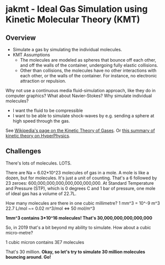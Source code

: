 jakmt - Ideal Gas Simulation using Kinetic Molecular Theory (KMT)
===

Overview
-

* Simulate a gas by simulating the individual molecules.
* KMT Assumptions
    * The molecules are modeled as spheres that bounce off each other, and off the walls of the container, undergoing fully elastic collisions.
    * Other than collisions, the molecules have no other interactions with each other, or the walls of the container. For instance, no electronic attraction or repulsion.

Why not use a continuous media fluid-simulation approach, like they do in computer graphics? What about Navier-Stokes? Why simulate individual molecules?

* I want the fluid to be compressible
* I want to be able to simulate shock-waves by e.g. sending a sphere at high speed through the gas.

See [Wikipedia's page on the Kinetic Theory of Gases](https://en.wikipedia.org/wiki/Kinetic_theory_of_gases). Or [this summary of kinetic theory on HyperPhysics](http://hyperphysics.phy-astr.gsu.edu/hbase/Kinetic/kinthe.html).

Challenges
-
There's lots of molecules. LOTS.

There are Na = 6.02*10^23 molecules of gas in a mole. A mole is like a dozen, but for molecules. It's just a unit of counting. That's a 6 followed by 23 zeroes: 600,000,000,000,000,000,000,000. At Standard Temperature and Pressure (STP), which is 0 degrees C and 1 bar of pressure, one mole of ideal gas has a volume of 22.7L.

How many molecules are there in one cubic millimetre?
1 mm^3 = 10^-9 m^3
22.7 L/mol ~= 0.02 m^3/mol <=> 50 mol/m^3

__1mm^3 contains 3*10^16 molecules! That's 30,000,000,000,000,000__

So, in 2019 that's a bit beyond my ability to simulate. How about a cubic micro-metre?

1 cubic micron contains 3E7 molecules

That's 30 million. __Okay, so let's try to simulate 30 million molecules bouncing around. Go!__
